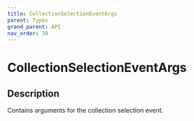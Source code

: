 ```yaml
---
title: CollectionSelectionEventArgs
parent: Types
grand_parent: API
nav_order: 30
---
```


# CollectionSelectionEventArgs

## Description

Contains arguments for the collection selection event.
